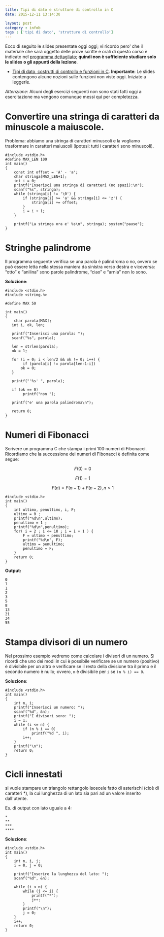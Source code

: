 ```yaml
---
title: Tipi di dato e strutture di controllo in C
date: 2015-12-11 13:14:30

layout: post
category : infob
tags : ['tipi di dato', 'strutture di controllo']
---
```


Ecco di seguito le slides presentate oggi oggi; vi ricordo pero' che il
materiale che sarà oggetto delle prove scritte e orali di questo corso è
indicato nel [programma
dettagliato](http://www.vittoriozaccaria.net/deposit/programmaInfoB.pdf);
**quindi non è sufficiente studiare solo le slides o gli appunti della
lezione**.

-   [Tipi di dato, costrutti di controllo e funzioni in C](https://dl.dropboxusercontent.com/u/5867765/1516-published-infob/le_linguaggioc_2.pdf). **Importante**: Le slides contengono alcune nozioni sulle funzioni non viste oggi. Iniziate a leggerle.

*Attenzione*: Alcuni degli esercizi seguenti non sono stati fatti oggi a
esercitazione ma vengono comunque messi qui per completezza.

# Convertire una stringa di caratteri da minuscole a maiuscole.

Problema: abbiamo una stringa di caratteri minuscoli e la vogliamo trasformare in caratteri maiuscoli (ipotesi: tutti i caratteri sono minuscoli).

    #include <stdio.h>
    #define MAX_LEN 100
    int main()
    {
        const int offset = 'A' - 'a';
        char stringa[MAX_LEN+1];
        int i = 0;
        printf("Inserisci una stringa di caratteri (no spazi):\n");
        scanf("%s", stringa);
        while (stringa[i] != '\0') {
            if (stringa[i] >= 'a' && stringa[i] <= 'z') {
                stringa[i] += offset;
            }
            i = i + 1;
        }

        printf("La stringa ora e' %s\n", stringa); system("pause");
    }

# Stringhe palindrome

Il programma seguente verifica se una parola è palindroma o no, ovvero se può essere letta nella stessa maniera da sinistra verso destra e viceversa: “otto” e “anilina” sono parole palindrome, “ciao” e “arnia” non lo sono.

**Soluzione:**

    #include <stdio.h>
    #include <string.h>

    #define MAX 50

    int main()
    {
        char parola[MAX];
       int i, ok, len;

       printf("Inserisci una parola: ");
       scanf("%s", parola);

       len = strlen(parola);
       ok = 1;

       for (i = 0; i < len/2 && ok != 0; i++) {
            if (parola[i] != parola[len-1-i])
           ok = 0;
       }

       printf("'%s' ", parola);

       if (ok == 0)
            printf("non ");

       printf("e' una parola palindroma\n");

       return 0;
    }



# Numeri di Fibonacci

Scrivere un programma C che stampa i primi 100 numeri di Fibonacci.
Ricordiamo che la successione dei numeri di Fibonacci è definita come segue:

$$F(0) = 0 $$

$$F(1) = 1 $$

$$F(n) = F(n-1) + F(n-2), n>1 $$


    #include <stdio.h>
    int main()
    {
        int ultimo, penultimo, i, F;
        ultimo = 0 ;
        printf("%d\n",ultimo);
        penultimo = 1 ;
        printf("%d\n",penultimo);
        for( i = 2 ; i <= 10 ; i = i + 1 ) {
            F = ultimo + penultimo;
            printf("%d\n", F);
            ultimo = penultimo;
            penultimo = F;
        }
        return 0;
    }

**Output:**

    0
    1
    1
    2
    3
    5
    8
    13
    21
    34
    55


# Stampa divisori di un numero

Nel prossimo esempio vedremo come calcolare i divisori di un numero. Si ricordi che uno dei modi in cui è possibile verificare se un numero (positivo) è divisibile per un altro e
verificare se il resto della divisione tra il primo e il secondo numero è nullo; ovvero, `n` è divisibile per `i` se `(n % i) == 0`.

**Soluzione:**

    #include <stdio.h>
    int main()
    {
        int n, i;
        printf("Inserisci un numero: ");
        scanf("%d", &n);
        printf("I divisori sono: ");
        i = 1;
        while (i <= n) {
            if (n % i == 0)
                printf("%d ", i);
            i++;
        }
        printf("\n");
        return 0;
    }


# Cicli innestati

si vuole stampare un triangolo rettangolo isoscele fatto di asterischi (cioè di caratteri *), la cui lunghezza di un lato sia pari ad un valore inserito dall'utente.

Es. di output con lato uguale a 4:

    *
    **
    ***
    ****

**Soluzione**:

    #include <stdio.h>
    int main()
    {
        int n, i, j;
        i = 0, j = 0;

        printf("Inserire la lunghezza del lato: ");
        scanf("%d", &n);

        while (i < n) {
            while (j <= i) {
                printf("*");
                j++;
            }
            printf("\n");
            j = 0;
        }
        i++;
        return 0;
    }

